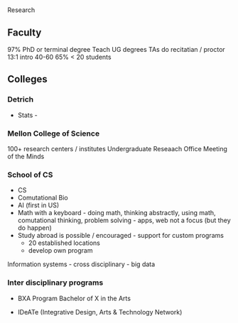 #

Research

## Faculty

97% PhD or terminal degree
Teach UG degrees
TAs do recitatian / proctor
13:1
intro 40-60
65% < 20 students

## Colleges

### Detrich
  - Stats - 
  
### Mellon College of Science

100+ research centers / institutes
Undergraduate Reseaach Office
Meeting of the Minds

### School of CS

* CS
* Comutational Bio
* AI (first in US)
* Math with a keyboard - doing math, thinking abstractly, using math, comutational thinking, problem solving - apps, web not a focus (but they do happen)
* Study abroad is possible / encouraged - support for custom programs
  - 20 established locations
  - develop own program
  
Information systems - cross disciplinary - big data

### Inter disciplinary programs
* BXA Program
Bachelor of X in the Arts

* IDeATe (Integrative Design, Arts & Technology Network)
